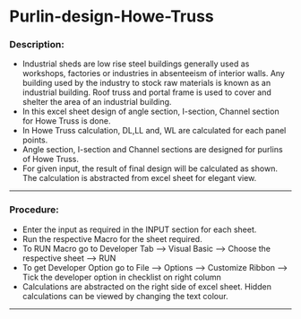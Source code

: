 # Purlin-design-Howe-Truss

															
### Description:															
- Industrial sheds are low rise steel buildings generally used as workshops, factories or industries in absenteeism of interior walls.
Any building used by the industry to stock raw materials is known as an industrial building. Roof truss and portal frame is used to
cover and shelter the area of an industrial building.														
- In this excel sheet design of angle section, I-section, Channel section for Howe Truss is done.														
- In Howe Truss calculation, DL,LL and, WL are calculated for each panel points.														
- Angle section, I-section and Channel sections are designed for purlins of Howe Truss. 														
- For given input, the result of final design will be calculated as shown. The calculation is abstracted from excel sheet for elegant view.														

---

### Procedure:															
															
- Enter the input as required in the INPUT section for each sheet.														
- Run the respective Macro for the sheet required.														
- To RUN Macro go to Developer Tab --> Visual Basic --> Choose the respective sheet --> RUN														
- To get Developer Option go to File --> Options --> Customize Ribbon --> Tick the developer option in checklist on right column														
- Calculations are abstracted on the right side of excel sheet. Hidden calculations can be viewed by changing the text colour.														
															
---
